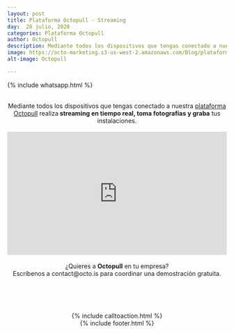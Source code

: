```yaml
---
layout: post
title: Plataforma Octopull - Streaming
day:  28 julio, 2020
categories: Plataforma Octopull
author: Octopull
description: Mediante todos los dispositivos que tengas conectado a nuestra plataforma Octopull, realiza streaming en tiempo real, toma fotografías y graba tus instalaciones.
image: https://octo-marketing.s3-us-west-2.amazonaws.com/Blog/plataforma-octopull.png
alt-image: Octopull

---
```


{% include whatsapp.html %}

<div class="row post-text text-center" style="text-align: center;">
    <div class="col-md-1"></div>
    <div class="col-md-9">
    <br>
    Mediante todos los dispositivos que tengas conectado a nuestra <a href="https://octopull.cl/" target="_blank" rel="noopener">plataforma Octopull</a> realiza<b> streaming en tiempo real, toma fotografías y graba</b> tus instalaciones.<br><br>
    <style>.embed-container { position: relative; padding-bottom: 56.25%; height: 0; overflow: hidden; max-width: 100%; } .embed-container iframe, .embed-container object, .embed-container embed { position: absolute; top: 0; left: 0; width: 100%; height: 100%; }</style><div class='embed-container'><iframe src='https://www.youtube.com/embed/e5-QV1NVMj0' frameborder='0' allowfullscreen></iframe></div>
    <br>
    ¿Quieres a <b>Octopull</b> en tu empresa?<br> Escríbenos a <a ref="mailto:contact@octo.is">contact@octo.is</a> para coordinar una demostración gratuita.
    <div style="margin-top: 80px;">{% include calltoaction.html %}</div>
    {% include footer.html %}
    <div class="col-md-3">
    </div>
    

